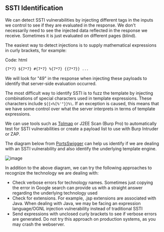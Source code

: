 ## SSTI Identification

We can detect SSTI vulnerabilities by injecting different tags in the inputs we control to see if they are evaluated in the response. We don't necessarily need to see the injected data reflected in the response we receive. Sometimes it is just evaluated on different pages (blind).

The easiest way to detect injections is to supply mathematical expressions in curly brackets, for example:

Code: html

```html
{7*7} ${7*7} #{7*7} %{7*7} {{7*7}} ...
```

We will look for "49" in the response when injecting these payloads to identify that server-side evaluation occurred.

The most difficult way to identify SSTI is to fuzz the template by injecting combinations of special characters used in template expressions. These characters include `${{<%[%'"}}%\`. If an exception is caused, this means that we have some control over what the server interprets in terms of template expressions.

We can use tools such as [Tplmap](https://github.com/epinna/tplmap) or J2EE Scan (Burp Pro) to automatically test for SSTI vulnerabilities or create a payload list to use with Burp Intruder or ZAP.

The diagram below from [PortsSwigger](https://portswigger.net/research/server-side-template-injection) can help us identify if we are dealing with an SSTI vulnerability and also identify the underlying template engine.

![image](https://academy.hackthebox.com/storage/modules/145/img/ssti_diagram.png)

In addition to the above diagram, we can try the following approaches to recognize the technology we are dealing with:

-   Check verbose errors for technology names. Sometimes just copying the error in Google search can provide us with a straight answer regarding the underlying technology used
-   Check for extensions. For example, .jsp extensions are associated with Java. When dealing with Java, we may be facing an expression language/OGNL injection vulnerability instead of traditional SSTI
-   Send expressions with unclosed curly brackets to see if verbose errors are generated. Do not try this approach on production systems, as you may crash the webserver.
